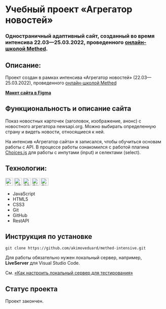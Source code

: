 # Учебный проект «Агрегатор новостей»

### Одностраничный адаптивный сайт, созданный во время интенсива 22.03—25.03.2022, проведенного [онлайн-школой Methed](https://methed.ru/). 

## Описание:
Проект создан в рамках интенсива «Агрегатор новостей» (22.03—25.03.2022), проведенного [онлайн-школой Methed](https://methed.ru/)

**[Макет сайта в Figma](https://www.figma.com/file/RoVKEmePmyt5Ef7YJCOHMw/NEWS-(Intensive)?node-id=0%3A1)**

## Функциональность и описание сайта
Показ новостных карточек (заголовок, изображение, анонс) с новостного агрегатора newsapi.org. Можно выбирать определенную страну и видеть новости, относящиеся к ней.

На интенсив «Агрегатор сайта» я записался, чтобы обучиться основам работы с API. В процессе работы ознакомился с работой плагина [Choices.js](https://github.com/Choices-js/Choices) для работы с инпутами (input) и селектами (select).

## Технологии:
<p><img src="https://img.shields.io/badge/javascript-%23323330.svg" height="24" alt="JavaScript"> <img src="https://img.shields.io/badge/html5-%23E34F26.svg" height="24" alt="HTML5"> <img src="https://img.shields.io/badge/css3-%231572B6.svg" height="24" alt="CSS3"> <img src="https://img.shields.io/badge/git-%23F05033.svg" height="24" alt="Git"> <img src="https://img.shields.io/badge/github-%23121011.svg" height="24" alt="GitHub"></p>

* JavaScript
* HTML5
* CSS3
* Git
* GitHub
* RestAPI

## Инструкция по установке
`git clone https://github.com/akimoveduard/methed-intensive.git`

Для работы обязательно нужен локальный сервер, например, **LiveServer** для Visual Studio Code.

См. [«Как настроить локальный сервер для тестирования»](https://developer.mozilla.org/ru/docs/Learn/Common_questions/set_up_a_local_testing_server)

## Статус проекта
Проект закончен.
